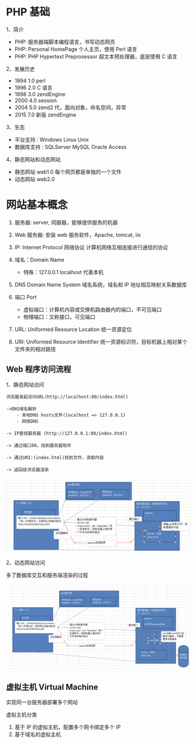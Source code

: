 # PHP 基础

1、简介

- PHP: 服务器端脚本编程语言，书写动态网页
- PHP: Personal HomePage 个人主页，使用 Perl 语言
- PHP: PHP Hypertext Preprosessor 超文本预处理器，底层使用 C 语言

2、发展历史

- 1994 1.0 perl
- 1996 2.0 C 语言
- 1998 3.0 zendEngine
- 2000 4.0 session
- 2004 5.0 zend2 代，面向对象，命名空间，异常
- 2015 7.0 新版 zendEngine

3、生态

- 平台支持 : Windows Linux Unix
- 数据库支持 : SQLServer MySQL Oracle Access

4、静态网站和动态网站

- 静态网站 web1.0 每个网页都是单独的一个文件
- 动态网站 web2.0

# 网站基本概念

1. 服务器: server, 伺服器，能够提供服务的机器

2. Web 服务器: 安装 web 服务软件，Apache, tomcat, iis

3. IP: Internet Protocol 网络协议 计算机网络互相连接进行通信的协议

4. 域名：Domain Name

   - 特殊：127.0.0.1 localhost 代表本机

5. DNS Domain Name System 域名系统，域名和 IP 地址相互映射关系数据库

6. 端口 Port

   - 虚拟端口：计算机内容或交换机路由器内的端口，不可见端口
   - 物理端口：又称接口，可见端口

7. URL: Uniformed Resource Location 统一资源定位
8. URI: Uniformed Resource Identifier 统一资源标识符，目标机器上相对某个文件夹的相对路径

## Web 程序访问流程

1、静态网站访问

```
浏览器发起访问URL(http://localhost:80/index.html)

->DNS域名解析
    - 本地DNS hosts文件(localhost => 127.0.0.1)
    - 网络DNS

-> IP查找服务器 (http://127.0.0.1:80/index.html)

-> 通过端口80，找到服务器软件

-> 通过URI:(index.html)找到文件，读取内容

-> 返回给浏览器渲染
```

![](./img/静态网站访问流程.png)

2、动态网站访问

多了数据库交互和服务端渲染的过程

![](./img/动态网站访问流程.png)

## 虚拟主机 Virtual Machine

实现同一台服务器部署多个网站

虚拟主机分类

1. 基于 IP 的虚拟主机，配置多个网卡绑定多个 IP
2. 基于域名的虚拟主机
